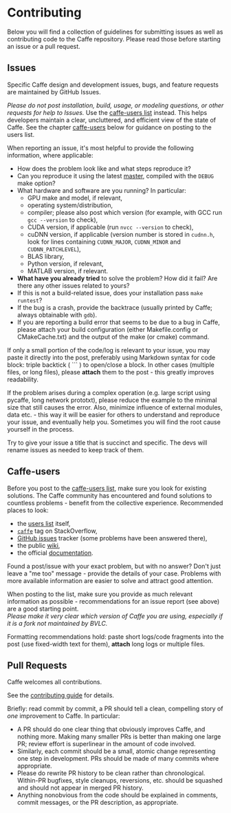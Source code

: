 # Contributing

Below you will find a collection of guidelines for submitting issues as well as contributing code to the Caffe repository.
Please read those before starting an issue or a pull request.

## Issues

Specific Caffe design and development issues, bugs, and feature requests are maintained by GitHub Issues.

*Please do not post installation, build, usage, or modeling questions, or other requests for help to Issues.*
Use the [caffe-users list](https://groups.google.com/forum/#!forum/caffe-users) instead.
This helps developers maintain a clear, uncluttered, and efficient view of the state of Caffe.
See the chapter [caffe-users](#caffe-users) below for guidance on posting to the users list.

When reporting an issue, it's most helpful to provide the following information, where applicable:
* How does the problem look like and what steps reproduce it?
* Can you reproduce it using the latest [master](https://github.com/BVLC/caffe/tree/master), compiled with the `DEBUG` make option?
* What hardware and software are you running? In particular:
	* GPU make and model, if relevant,
	* operating system/distribution,
	* compiler; please also post which version (for example, with GCC run `gcc --version` to check),
	* CUDA version, if applicable (run `nvcc --version` to check),
	* cuDNN version, if applicable (version number is stored in `cudnn.h`, look for lines containing `CUDNN_MAJOR`, `CUDNN_MINOR` and `CUDNN_PATCHLEVEL`),
	* BLAS library,
	* Python version, if relevant,
	* MATLAB version, if relevant.
* **What have you already tried** to solve the problem? How did it fail? Are there any other issues related to yours?
* If this is not a build-related issue, does your installation pass `make runtest`?
* If the bug is a crash, provide the backtrace (usually printed by Caffe; always obtainable with `gdb`).
* If you are reporting a build error that seems to be due to a bug in Caffe, please attach your build configuration (either Makefile.config or CMakeCache.txt) and the output of the make (or cmake) command.

If only a small portion of the code/log is relevant to your issue, you may paste it directly into the post, preferably using Markdown syntax for code block: triple backtick ( \`\`\` ) to open/close a block.
In other cases (multiple files, or long files), please **attach** them to the post - this greatly improves readability.

If the problem arises during a complex operation (e.g. large script using pycaffe, long network prototxt), please reduce the example to the minimal size that still causes the error.
Also, minimize influence of external modules, data etc. - this way it will be easier for others to understand and reproduce your issue, and eventually help you.
Sometimes you will find the root cause yourself in the process.

Try to give your issue a title that is succinct and specific. The devs will rename issues as needed to keep track of them.

## Caffe-users

Before you post to the [caffe-users list](https://groups.google.com/forum/#!forum/caffe-users), make sure you look for existing solutions.
The Caffe community has encountered and found solutions to countless problems - benefit from the collective experience.
Recommended places to look:
* the [users list](https://groups.google.com/forum/#!forum/caffe-users) itself,
* [`caffe`](https://stackoverflow.com/questions/tagged/caffe) tag on StackOverflow,
* [GitHub issues](https://github.com/BVLC/caffe/issues) tracker (some problems have been answered there),
* the public [wiki](https://github.com/BVLC/caffe/wiki),
* the official [documentation](http://caffe.berkeleyvision.org/).

Found a post/issue with your exact problem, but with no answer?
Don't just leave a "me too" message - provide the details of your case.
Problems with more available information are easier to solve and attract good attention.

When posting to the list, make sure you provide as much relevant information as possible - recommendations for an issue report (see above) are a good starting point.  
*Please make it very clear which version of Caffe you are using, especially if it is a fork not maintained by BVLC.*

Formatting recommendations hold: paste short logs/code fragments into the post (use fixed-width text for them), **attach** long logs or multiple files.

## Pull Requests

Caffe welcomes all contributions.

See the [contributing guide](http://caffe.berkeleyvision.org/development.html) for details.

Briefly: read commit by commit, a PR should tell a clean, compelling story of _one_ improvement to Caffe. In particular:

* A PR should do one clear thing that obviously improves Caffe, and nothing more. Making many smaller PRs is better than making one large PR; review effort is superlinear in the amount of code involved.
* Similarly, each commit should be a small, atomic change representing one step in development. PRs should be made of many commits where appropriate.
* Please do rewrite PR history to be clean rather than chronological. Within-PR bugfixes, style cleanups, reversions, etc. should be squashed and should not appear in merged PR history.
* Anything nonobvious from the code should be explained in comments, commit messages, or the PR description, as appropriate.
